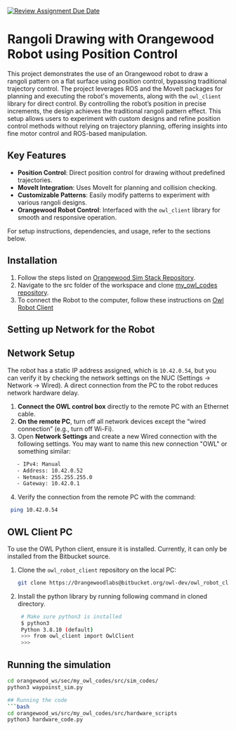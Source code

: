 [![Review Assignment Due Date](https://classroom.github.com/assets/deadline-readme-button-22041afd0340ce965d47ae6ef1cefeee28c7c493a6346c4f15d667ab976d596c.svg)](https://classroom.github.com/a/EZDP9Yh_)

# Rangoli Drawing with Orangewood Robot using Position Control

This project demonstrates the use of an Orangewood robot to draw a rangoli pattern on a flat surface using position control, bypassing traditional trajectory control. The project leverages ROS and the MoveIt packages for planning and executing the robot's movements, along with the `owl_client` library for direct control. By controlling the robot’s position in precise increments, the design achieves the traditional rangoli pattern effect. This setup allows users to experiment with custom designs and refine position control methods without relying on trajectory planning, offering insights into fine motor control and ROS-based manipulation.

## Key Features

- **Position Control**: Direct position control for drawing without predefined trajectories.
- **MoveIt Integration**: Uses MoveIt for planning and collision checking.
- **Customizable Patterns**: Easily modify patterns to experiment with various rangoli designs.
- **Orangewood Robot Control**: Interfaced with the `owl_client` library for smooth and responsive operation.

For setup instructions, dependencies, and usage, refer to the sections below.


## Installation

1. Follow the steps listed on [Orangewood Sim Stack Repository](https://github.com/orangewood-co/orangewood_sim_stack.git).
2. Navigate to the src folder of the workspace and clone [my_owl_codes repository](https://github.com/Aarav2708/my_owl_codes.git).
3. To connect the Robot to the computer, follow these instructions on [Owl Robot Client](https://owldoc.bitbucket.io/installation.html)


## Setting up Network for the Robot

## Network Setup

The robot has a static IP address assigned, which is `10.42.0.54`, but you can verify it by checking the network settings on the NUC (Settings -> Network -> Wired). A direct connection from the PC to the robot reduces network hardware delay.

1. **Connect the OWL control box** directly to the remote PC with an Ethernet cable.
2. **On the remote PC**, turn off all network devices except the “wired connection” (e.g., turn off Wi-Fi).
3. Open **Network Settings** and create a new Wired connection with the following settings. You may want to name this new connection "OWL" or something similar:
```bash
   - IPv4: Manual
   - Address: 10.42.0.52
   - Netmask: 255.255.255.0
   - Gateway: 10.42.0.1
```
4. Verify the connection from the remote PC with the command:

  ```bash
   ping 10.42.0.54
```
## OWL Client PC

To use the OWL Python client, ensure it is installed. Currently, it can only be installed from the Bitbucket source.

1. Clone the `owl_robot_client` repository on the local PC:

   ```bash
   git clone https://Orangewoodlabs@bitbucket.org/owl-dev/owl_robot_client.git -b main
    ```
2. Install the python library by running following command in cloned directory.
   ```bash
    # Make sure python3 is installed
    $ python3
    Python 3.8.10 (default)
    >>> from owl_client import OwlClient
    >>>
   
   
## Running the simulation
   ```bash
   cd orangewood_ws/sec/my_owl_codes/src/sim_codes/
   python3 waypoinst_sim.py
   
## Running the code
   ```bash
   cd orangewood_ws/src/my_owl_codes/src/hardware_scripts
   python3 hardware_code.py


